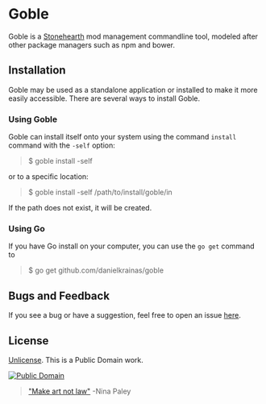 # Goble

Goble is a [Stonehearth](http://stonehearth.net/) mod management commandline tool, modeled after other package managers such as npm and bower.

## Installation

Goble may be used as a standalone application or installed to make it more easily accessible. There are several ways to install Goble.

### Using Goble

Goble can install itself onto your system using the command `install` command with the `-self` option:

> $ goble install -self

or to a specific location:

> $ goble install -self /path/to/install/goble/in

If the path does not exist, it will be created. 

### Using Go

If you have Go install on your computer, you can use the `go get` command to 

> $ go get github.com/danielkrainas/goble

## Bugs and Feedback

If you see a bug or have a suggestion, feel free to open an issue [here](https://github.com/danielkrainas/goble/issues).

## License

[Unlicense](http://unlicense.org/UNLICENSE). This is a Public Domain work. 

[![Public Domain](https://licensebuttons.net/p/mark/1.0/88x31.png)](http://questioncopyright.org/promise)

> ["Make art not law"](http://questioncopyright.org/make_art_not_law_interview) -Nina Paley
